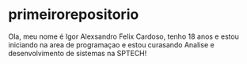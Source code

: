 # primeirorepositorio

Ola, meu nome é Igor Alexsandro Felix Cardoso, tenho 18 anos e estou iniciando na area de programaçao e 
estou curasando Analise e desenvolvimento de sistemas na SPTECH!
